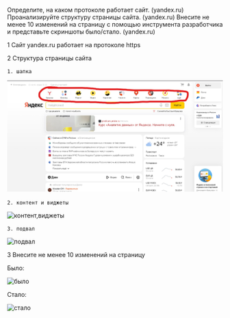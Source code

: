 Определите, на каком протоколе работает сайт. (yandex.ru)
Проанализируйте структуру страницы сайта. (yandex.ru)
Внесите не менее 10 изменений на страницу с помощью инструмента разработчика и представьте скриншоты было/стало. (yandex.ru)

1 Сайт yandex.ru работает на протоколе https

2 Структура страницы сайта

    1. шапка

![шапка](HW1\head.jpg)

    2. контент и виджеты

![контент,виджеты](HW1\контент,виджеты.jpg)

    3. подвал

 ![подвал](HW1\контент,виджеты.jpg)   

 3 Внесите не менее 10 изменений на страницу

 Было:

 ![было](C:\учёба\web\HomeworkWeb\HW1\Было.png) 

Стало:

![стало](C:\учёба\web\HomeworkWeb\HW1\Стало.png) 


